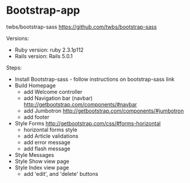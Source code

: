 # Bootstrap-app

twbs/bootstrap-sass			https://github.com/twbs/bootstrap-sass 

Versions:
* Ruby version: ruby 2.3.1p112 
* Rails version: Rails 5.0.1

Steps:
* Install Bootstrap-sass - follow instructions on bootstrap-sass link
* Build Homepage
	* add Welcome controller
	* add Navigation bar (navbar) 	http://getbootstrap.com/components/#navbar 
	* add Jumbotron		http://getbootstrap.com/components/#jumbotron 
	* add footer
* Style Forms 	http://getbootstrap.com/css/#forms-horizontal
	* horizontal forms style
	* add Article validations
	* add error message
	* add flash message 
* Style Messages 
* Style Show view page
* Style Index view page
	* add 'edit', and 'delete' buttons







